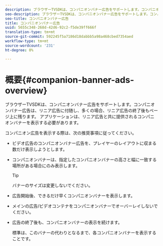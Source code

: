```yaml
---
description: ブラウザーTVSDKは、コンパニオンバナー広告をサポートします。コンパニオンバナー広告は、リニア広告に付随し、多くの場合、リニア広告の終了後もページ上に残ります。 アプリケーションは、リニア広告と共に提供されるコンパニオンバナーを表示する必要があります。
seo-description: ブラウザーTVSDKは、コンパニオンバナー広告をサポートします。コンパニオンバナー広告は、リニア広告に付随し、多くの場合、リニア広告の終了後もページ上に残ります。 アプリケーションは、リニア広告と共に提供されるコンパニオンバナーを表示する必要があります。
seo-title: コンパニオンバナー広告
title: コンパニオンバナー広告
uuid: 5655c348-268d-42d6-92c2-f5de39ff666f
translation-type: tm+mt
source-git-commit: 592245f5a7186d18dabbb5a98a468cbed7354aed
workflow-type: tm+mt
source-wordcount: '231'
ht-degree: 0%

---
```



# 概要{#companion-banner-ads-overview}

ブラウザーTVSDKは、コンパニオンバナー広告をサポートします。コンパニオンバナー広告は、リニア広告に付随し、多くの場合、リニア広告の終了後もページ上に残ります。 アプリケーションは、リニア広告と共に提供されるコンパニオンバナーを表示する必要があります。

コンパニオン広告を表示する際は、次の推奨事項に従ってください。

* ビデオ広告のコンパニオンバナー広告を、プレイヤーのレイアウトに収まる数だけ表示しようとします。
* コンパニオンバナーは、指定したコンパニオンバナーの高さと幅に一致する場所がある場合にのみ表示します。

   >[!TIP]
   >
   >バナーのサイズは変更しないでください。

* 広告開始後、できるだけ早くコンパニオンバナーを表示します。
* メインの広告/ビデオコンテナをコンパニオンバナーでオーバーレイしないでください。
* 広告の終了後も、コンパニオンバナーの表示を続けます。

   標準は、このバナーの代わりとなるまで、各コンパニオンバナーを表示することです。

